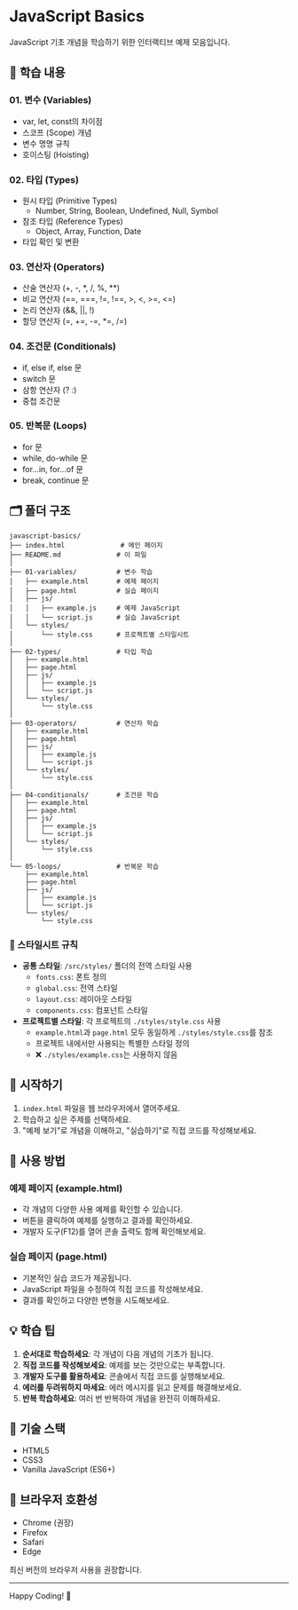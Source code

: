 # JavaScript Basics

JavaScript 기초 개념을 학습하기 위한 인터랙티브 예제 모음입니다.

## 📖 학습 내용

### 01. 변수 (Variables)
- var, let, const의 차이점
- 스코프 (Scope) 개념
- 변수 명명 규칙
- 호이스팅 (Hoisting)

### 02. 타입 (Types)
- 원시 타입 (Primitive Types)
  - Number, String, Boolean, Undefined, Null, Symbol
- 참조 타입 (Reference Types)
  - Object, Array, Function, Date
- 타입 확인 및 변환

### 03. 연산자 (Operators)
- 산술 연산자 (+, -, *, /, %, **)
- 비교 연산자 (==, ===, !=, !==, >, <, >=, <=)
- 논리 연산자 (&&, ||, !)
- 할당 연산자 (=, +=, -=, *=, /=)

### 04. 조건문 (Conditionals)
- if, else if, else 문
- switch 문
- 삼항 연산자 (? :)
- 중첩 조건문

### 05. 반복문 (Loops)
- for 문
- while, do-while 문
- for...in, for...of 문
- break, continue 문

## 🗂️ 폴더 구조

```
javascript-basics/
├── index.html              # 메인 페이지
├── README.md              # 이 파일
│
├── 01-variables/          # 변수 학습
│   ├── example.html       # 예제 페이지
│   ├── page.html          # 실습 페이지
│   ├── js/
│   │   ├── example.js     # 예제 JavaScript
│   │   └── script.js      # 실습 JavaScript
│   └── styles/
│       └── style.css      # 프로젝트별 스타일시트
│
├── 02-types/              # 타입 학습
│   ├── example.html
│   ├── page.html
│   ├── js/
│   │   ├── example.js
│   │   └── script.js
│   └── styles/
│       └── style.css
│
├── 03-operators/          # 연산자 학습
│   ├── example.html
│   ├── page.html
│   ├── js/
│   │   ├── example.js
│   │   └── script.js
│   └── styles/
│       └── style.css
│
├── 04-conditionals/       # 조건문 학습
│   ├── example.html
│   ├── page.html
│   ├── js/
│   │   ├── example.js
│   │   └── script.js
│   └── styles/
│       └── style.css
│
└── 05-loops/              # 반복문 학습
    ├── example.html
    ├── page.html
    ├── js/
    │   ├── example.js
    │   └── script.js
    └── styles/
        └── style.css
```

### 📌 스타일시트 규칙
- **공통 스타일**: `/src/styles/` 폴더의 전역 스타일 사용
  - `fonts.css`: 폰트 정의
  - `global.css`: 전역 스타일
  - `layout.css`: 레이아웃 스타일
  - `components.css`: 컴포넌트 스타일
- **프로젝트별 스타일**: 각 프로젝트의 `./styles/style.css` 사용
  - `example.html`과 `page.html` 모두 동일하게 `./styles/style.css`를 참조
  - 프로젝트 내에서만 사용되는 특별한 스타일 정의
  - ❌ `./styles/example.css`는 사용하지 않음

## 🚀 시작하기

1. `index.html` 파일을 웹 브라우저에서 열어주세요.
2. 학습하고 싶은 주제를 선택하세요.
3. "예제 보기"로 개념을 이해하고, "실습하기"로 직접 코드를 작성해보세요.

## 📝 사용 방법

### 예제 페이지 (example.html)
- 각 개념의 다양한 사용 예제를 확인할 수 있습니다.
- 버튼을 클릭하여 예제를 실행하고 결과를 확인하세요.
- 개발자 도구(F12)를 열어 콘솔 출력도 함께 확인해보세요.

### 실습 페이지 (page.html)
- 기본적인 실습 코드가 제공됩니다.
- JavaScript 파일을 수정하여 직접 코드를 작성해보세요.
- 결과를 확인하고 다양한 변형을 시도해보세요.

## 💡 학습 팁

1. **순서대로 학습하세요**: 각 개념이 다음 개념의 기초가 됩니다.
2. **직접 코드를 작성해보세요**: 예제를 보는 것만으로는 부족합니다.
3. **개발자 도구를 활용하세요**: 콘솔에서 직접 코드를 실행해보세요.
4. **에러를 두려워하지 마세요**: 에러 메시지를 읽고 문제를 해결해보세요.
5. **반복 학습하세요**: 여러 번 반복하여 개념을 완전히 이해하세요.

## 🔧 기술 스택

- HTML5
- CSS3
- Vanilla JavaScript (ES6+)

## 📱 브라우저 호환성

- Chrome (권장)
- Firefox
- Safari
- Edge

최신 버전의 브라우저 사용을 권장합니다.

---

Happy Coding! 🚀